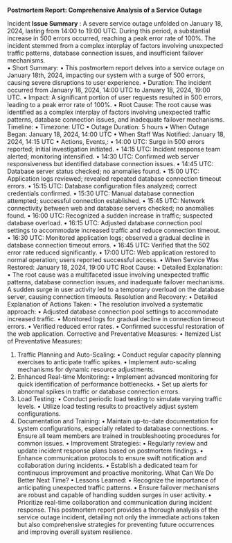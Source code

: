 **Postmortem Report: Comprehensive Analysis of a Service Outage**

Incident
**Issue Summary** : A severe service outage unfolded on January 18, 2024, lasting from 14:00 to 19:00 UTC. During this period, a substantial increase in 500 errors occurred, reaching a peak error rate of 100%. The incident stemmed from a complex interplay of factors involving unexpected traffic patterns, database connection issues, and insufficient failover mechanisms.  
•	Short Summary:
•	This postmortem report delves into a service outage on January 18th, 2024, impacting our system with a surge of 500 errors, causing severe disruptions to user experience.
•	Duration: The incident occurred from January 18, 2024, 14:00 UTC to January 18, 2024, 19:00 UTC.
•	Impact: A significant portion of user requests resulted in 500 errors, leading to a peak error rate of 100%.
•	Root Cause: The root cause was identified as a complex interplay of factors involving unexpected traffic patterns, database connection issues, and inadequate failover mechanisms.
Timeline:
•	Timezone: UTC
•	Outage Duration: 5 hours
•	When Outage Began: January 18, 2024, 14:00 UTC
•	When Staff Was Notified: January 18, 2024, 14:15 UTC
•	Actions, Events,:
•	14:00 UTC: Surge in 500 errors reported; initial investigation initiated.
•	14:15 UTC: Incident response team alerted; monitoring intensified.
•	14:30 UTC: Confirmed web server responsiveness but identified database connection issues.
•	14:45 UTC: Database server status checked; no anomalies found.
•	15:00 UTC: Application logs reviewed; revealed repeated database connection timeout errors.
•	15:15 UTC: Database configuration files analyzed; correct credentials confirmed.
•	15:30 UTC: Manual database connection attempted; successful connection established.
•	15:45 UTC: Network connectivity between web and database servers checked; no anomalies found.
•	16:00 UTC: Recognized a sudden increase in traffic; suspected database overload.
•	16:15 UTC: Adjusted database connection pool settings to accommodate increased traffic and reduce connection timeout.
•	16:30 UTC: Monitored application logs; observed a gradual decline in database connection timeout errors.
•	16:45 UTC: Verified that the 502 error rate reduced significantly.
•	17:00 UTC: Web application restored to normal operation; users reported successful access.
•	When Service Was Restored: January 18, 2024, 19:00 UTC
Root Cause:
•	Detailed Explanation:
•	The root cause was a multifaceted issue involving unexpected traffic patterns, database connection issues, and inadequate failover mechanisms. A sudden surge in user activity led to a temporary overload on the database server, causing connection timeouts.
Resolution and Recovery:
•	Detailed Explanation of Actions Taken:
•	The resolution involved a systematic approach:
•	Adjusted database connection pool settings to accommodate increased traffic.
•	Monitored logs for gradual decline in connection timeout errors.
•	Verified reduced error rates.
•	Confirmed successful restoration of the web application.
Corrective and Preventative Measures:
•	Itemized List of Preventative Measures:
1.	Traffic Planning and Auto-Scaling:
•	Conduct regular capacity planning exercises to anticipate traffic spikes.
•	Implement auto-scaling mechanisms for dynamic resource adjustments.
2.	Enhanced Real-time Monitoring:
•	Implement advanced monitoring for quick identification of performance bottlenecks.
•	Set up alerts for abnormal spikes in traffic or database connection errors.
3.	Load Testing:
•	Conduct periodic load testing to simulate varying traffic levels.
•	Utilize load testing results to proactively adjust system configurations.
4.	Documentation and Training:
•	Maintain up-to-date documentation for system configurations, especially related to database connections.
•	Ensure all team members are trained in troubleshooting procedures for common issues.
•	Improvement Strategies:
•	Regularly review and update incident response plans based on postmortem findings.
•	Enhance communication protocols to ensure swift notification and collaboration during incidents.
•	Establish a dedicated team for continuous improvement and proactive monitoring.
What Can We Do Better Next Time?
•	Lessons Learned:
•	Recognize the importance of anticipating unexpected traffic patterns.
•	Ensure failover mechanisms are robust and capable of handling sudden surges in user activity.
•	Prioritize real-time collaboration and communication during incident response.
This postmortem report provides a thorough analysis of the service outage incident, detailing not only the immediate actions taken but also comprehensive strategies for preventing future occurrences and improving overall system resilience.

